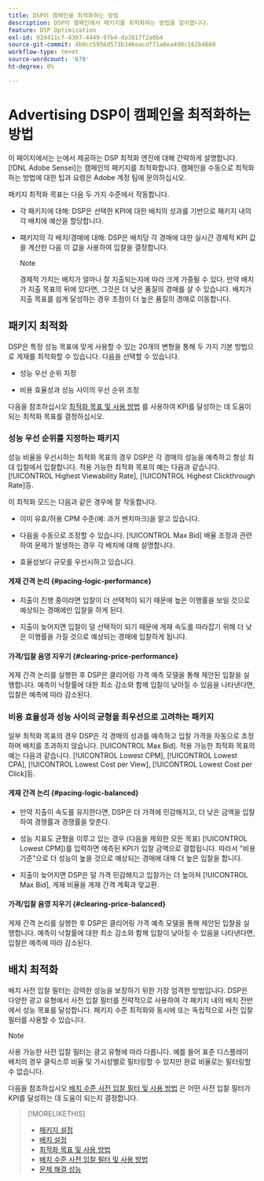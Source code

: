 ```yaml
---
title: DSP이 캠페인을 최적화하는 방법
description: DSP이 캠페인에서 패키지를 최적화하는 방법을 알아봅니다.
feature: DSP Optimization
exl-id: 92d411cf-4307-4449-97b4-da3817f2a0b4
source-git-commit: 4b9cc5956d573b346eacdf71a8ea490c162b4660
workflow-type: tm+mt
source-wordcount: '679'
ht-degree: 0%

---
```


# Advertising DSP이 캠페인을 최적화하는 방법

이 페이지에서는 는에서 제공하는 DSP 최적화 엔진에 대해 간략하게 설명합니다. [!DNL Adobe Sensei]는 캠페인의 패키지를 최적화합니다. 캠페인을 수동으로 최적화하는 방법에 대한 팁과 요령은 Adobe 계정 팀에 문의하십시오. <!-- add link to trading playbook if we add it to help -->

패키지 최적화 목표는 다음 두 가지 수준에서 작동합니다.

* 각 패키지에 대해: DSP은 선택한 KPI에 대한 배치의 성과를 기반으로 패키지 내의 각 배치에 예산을 할당합니다.

* 패키지의 각 배치/경매에 대해: DSP은 배치당 각 경매에 대한 실시간 경제적 KPI 값을 계산한 다음 이 값을 사용하여 입찰을 결정합니다.

  >[!NOTE]
  >
  >경제적 가치는 배치가 얼마나 잘 지출되는지에 따라 크게 가중될 수 있다. 만약 배치가 지출 목표의 뒤에 있다면, 그것은 더 낮은 품질의 경매를 살 수 있습니다. 배치가 지출 목표를 쉽게 달성하는 경우 초점이 더 높은 품질의 경매로 이동합니다.

## 패키지 최적화

DSP은 특정 성능 목표에 맞게 사용할 수 있는 20개의 변형을 통해 두 가지 기본 방법으로 게재를 최적화할 수 있습니다. 다음을 선택할 수 있습니다.

* 성능 우선 순위 지정

* 비용 효율성과 성능 사이의 우선 순위 조정

다음을 참조하십시오 [최적화 목표 및 사용 방법](optimization-goals.md) 를 사용하여 KPI를 달성하는 데 도움이 되는 최적화 목표를 결정하십시오.

### 성능 우선 순위를 지정하는 패키지

성능 비율을 우선시하는 최적화 목표의 경우 DSP은 각 경매의 성능을 예측하고 항상 최대 입찰에서 입찰합니다. 적용 가능한 최적화 목표의 예는 다음과 같습니다. [!UICONTROL Highest Viewability Rate], [!UICONTROL Highest Clickthrough Rate]등.

이 최적화 모드는 다음과 같은 경우에 잘 작동합니다.

* 이미 유효/허용 CPM 수준(예: 과거 벤치마크)을 알고 있습니다.

* 다음을 수동으로 조정할 수 있습니다. [!UICONTROL Max Bid] 배율 조정과 관련하여 문제가 발생하는 경우 각 배치에 대해 설명합니다.

* 효율성보다 규모를 우선시하고 있습니다.

#### 게재 간격 논리 {#pacing-logic-performance}

* 지출이 진행 중이라면 입찰이 더 선택적이 되기 때문에 높은 이행률을 보일 것으로 예상되는 경매에만 입찰을 하게 된다.

* 지출이 늦어지면 입찰이 덜 선택적이 되기 때문에 게재 속도를 따라잡기 위해 더 낮은 이행률을 가질 것으로 예상되는 경매에 입찰하게 됩니다.

#### 가격/입찰 음영 지우기 {#clearing-price-performance}

게재 간격 논리를 실행한 후 DSP은 클리어링 가격 예측 모델을 통해 제안된 입찰을 실행합니다. 예측이 낙찰률에 대한 최소 감소와 함께 입찰이 낮아질 수 있음을 나타낸다면, 입찰은 예측에 따라 감소된다.

### 비용 효율성과 성능 사이의 균형을 최우선으로 고려하는 패키지

일부 최적화 목표의 경우 DSP은 각 경매의 성과를 예측하고 입찰 가격을 자동으로 조정하며 배치를 초과하지 않습니다. [!UICONTROL Max Bid]. 적용 가능한 최적화 목표의 예는 다음과 같습니다. [!UICONTROL Lowest CPM], [!UICONTROL Lowest CPA], [!UICONTROL Lowest Cost per View], [!UICONTROL Lowest Cost per Click]등.

#### 게재 간격 논리 {#pacing-logic-balanced}

* 만약 지출이 속도를 유지한다면, DSP은 더 가격에 민감해지고, 더 낮은 금액을 입찰하여 경쟁률과 경쟁률을 맞춘다.

* 성능 지표도 균형을 이루고 있는 경우 (다음을 제외한 모든 목표) [!UICONTROL Lowest CPM])를 입력하면 예측된 KPI가 입찰 금액으로 결합됩니다. 따라서 &quot;비용 기준&quot;으로 더 성능이 높을 것으로 예상되는 경매에 대해 더 높은 입찰을 합니다.

* 지출이 늦어지면 DSP은 덜 가격 민감해지고 입찰가는 더 높아져 [!UICONTROL Max Bid], 게재 비율을 게재 간격 계획과 맞교환.

#### 가격/입찰 음영 지우기 {#clearing-price-balanced}

게재 간격 논리를 실행한 후 DSP은 클리어링 가격 예측 모델을 통해 제안된 입찰을 실행합니다. 예측이 낙찰률에 대한 최소 감소와 함께 입찰이 낮아질 수 있음을 나타낸다면, 입찰은 예측에 따라 감소된다.

## 배치 최적화

배치 사전 입찰 필터는 강력한 성능을 보장하기 위한 가장 엄격한 방법입니다. DSP은 다양한 광고 유형에서 사전 입찰 필터를 전략적으로 사용하여 각 패키지 내의 배치 전반에서 성능 목표를 달성합니다. 패키지 수준 최적화와 동시에 또는 독립적으로 사전 입찰 필터를 사용할 수 있습니다.

>[!NOTE]
>
>사용 가능한 사전 입찰 필터는 광고 유형에 따라 다릅니다. 예를 들어 표준 디스플레이 배치의 경우 클릭스루 비율 및 가시성별로 필터링할 수 있지만 완료 비율로는 필터링할 수 없습니다.

다음을 참조하십시오 [배치 수준 사전 입찰 필터 및 사용 방법](optimization-pre-bid-filters.md) 은 어떤 사전 입찰 필터가 KPI를 달성하는 데 도움이 되는지 결정합니다.

>[!MORELIKETHIS]
>
>* [패키지 설정](/help/dsp/campaign-management/packages/package-settings.md)
>* [배치 설정](/help/dsp/campaign-management/placements/placement-settings.md)
>* [최적화 목표 및 사용 방법](optimization-goals.md)
>* [배치 수준 사전 입찰 필터 및 사용 방법](optimization-pre-bid-filters.md)
>* [문제 해결 성능](/help/dsp/optimization/troubleshooting-performance.md)
